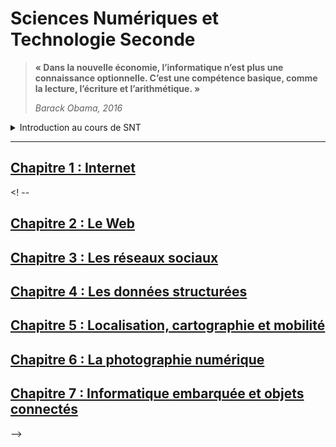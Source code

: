 # Sciences Numériques et Technologie Seconde

>__« Dans la nouvelle économie, l’informatique n’est plus une connaissance optionnelle. C’est une compétence basique, comme la lecture, l’écriture et l’arithmétique. »__
>
>_Barack Obama, 2016_
<details>
  <summary>Introduction au cours de SNT</summary> 

  ## Sciences Numériques et Technologie  ?
  En classe de seconde :
  -	Internet (réseaux, protocoles, adressage, P2P)
  -	Le Web (requêtes, URL, client/serveur, sécurité, HTML)
  -	Les réseaux sociaux (identité numérique, les réseaux, cyberviolence)
  -	Les données structurées (données, traitement, cloud)
  -	Localisation, cartographie et mobilité (GPS, cartes, itinéraires)
  -	Informatique embarquée et objects connectés (IHM, systèmes embarqués)
  -	La photographie numérique (métadonnées, traitement d’images)

  ## 1 heure 30 par semaine :
  -	__1 heure__ en demi-groupe toutes les semaines
  -	__1 heure__ en classe entière une semaine sur deux
  
  ## Comment on travaille ?
  - Des cours (magistraux, vidéos, textes à trous, exercices...)
  - Des TP sur machine (seul ou en binôme, sur une ou plusieurs séances)
  - Des évaluations (QCM, TP noté, activités notées)

</details>

---  

## [Chapitre 1 : Internet](./_ressources/1.INTERNET/README.md)
<! -- 
## [Chapitre 2 : Le Web](./_ressources/2.WEB/README.md)
## [Chapitre 3 : Les réseaux sociaux](./_ressources/3.RESEAUX_SOCIAUX/README.md)
## [Chapitre 4 : Les données structurées]()
## [Chapitre 5 : Localisation, cartographie et mobilité]()
## [Chapitre 6 : La photographie numérique]()
## [Chapitre 7 : Informatique embarquée et objets connectés]()
-->
